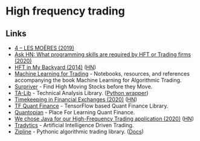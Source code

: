 # High frequency trading

## Links

- [4 – LES MOËRES (2019)](https://sniperinmahwah.wordpress.com/)
- [Ask HN: What programming skills are required by HFT or Trading firms (2020)](https://news.ycombinator.com/item?id=23190601)
- [HFT in My Backyard (2014)](https://sniperinmahwah.wordpress.com/2014/09/22/hft-in-my-backyard-part-i/) ([HN](https://news.ycombinator.com/item?id=23413236))
- [Machine Learning for Trading](https://github.com/stefan-jansen/machine-learning-for-trading) - Notebooks, resources, and references accompanying the book Machine Learning for Algorithmic Trading.
- [Surpriver](https://github.com/tradytics/surpriver) - Find High Moving Stocks before they Move.
- [TA-Lib](https://ta-lib.org/) - Technical Analysis Library. ([Python wrapper](https://github.com/mrjbq7/ta-lib))
- [Timekeeping in Financial Exchanges (2020)](https://www.lucaspauker.ml/articles/20) ([HN](https://news.ycombinator.com/item?id=24746836))
- [TF Quant Finance](https://github.com/google/tf-quant-finance) - TensorFlow based Quant Finance Library.
- [Quantopian](https://www.quantopian.com/home) - Place For Learning Quant Finance.
- [We chose Java for our High-Frequency Trading application (2020)](https://medium.com/@jadsarmo/why-we-chose-java-for-our-high-frequency-trading-application-600f7c04da94) ([HN](https://news.ycombinator.com/item?id=24895395))
- [Tradytics](https://www.tradytics.com/) - Artificial Intelligence Driven Trading.
- [Zipline](https://github.com/quantopian/zipline) - Pythonic algorithmic trading library. ([Docs](https://www.zipline.io/))
